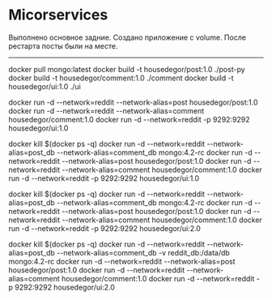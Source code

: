 # Micorservices

Выполнено основное задние.
Создано приложение с volume.
После рестарта посты были на месте.

------

docker pull mongo:latest
docker build -t housedegor/post:1.0 ./post-py
docker build -t housedegor/comment:1.0 ./comment
docker build -t housedegor/ui:1.0 ./ui

docker run -d --network=reddit --network-alias=post housedegor/post:1.0
docker run -d --network=reddit --network-alias=comment housedegor/comment:1.0
docker run -d --network=reddit -p 9292:9292 housedegor/ui:1.0


docker kill $(docker ps -q)
docker run -d --network=reddit --network-alias=post_db --network-alias=comment_db mongo:4.2-rc
docker run -d --network=reddit --network-alias=post housedegor/post:1.0
docker run -d --network=reddit --network-alias=comment housedegor/comment:1.0
docker run -d --network=reddit -p 9292:9292 housedegor/ui:1.0



docker kill $(docker ps -q)
docker run -d --network=reddit --network-alias=post_db --network-alias=comment_db mongo:4.2-rc
docker run -d --network=reddit --network-alias=post housedegor/post:1.0
docker run -d --network=reddit --network-alias=comment housedegor/comment:1.0
docker run -d --network=reddit -p 9292:9292 housedegor/ui:2.0


docker kill $(docker ps -q)
docker run -d --network=reddit --network-alias=post_db --network-alias=comment_db -v reddit_db:/data/db mongo:4.2-rc
docker run -d --network=reddit --network-alias=post housedegor/post:1.0
docker run -d --network=reddit --network-alias=comment housedegor/comment:1.0
docker run -d --network=reddit -p 9292:9292 housedegor/ui:2.0